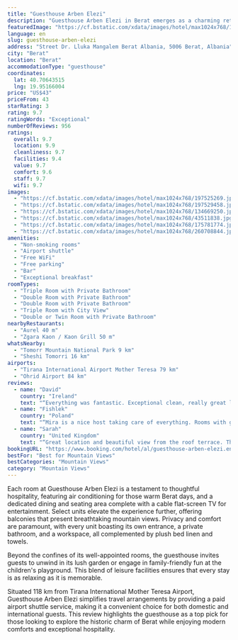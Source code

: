 ```yaml
---
title: "Guesthouse Arben Elezi"
description: "Guesthouse Arben Elezi in Berat emerges as a charming retreat for travelers seeking both tranquility and convenience."
featuredImage: "https://cf.bstatic.com/xdata/images/hotel/max1024x768/197525269.jpg?k=6b754d72f31fa872c3fa67336fbe1958a78ca64e46b9566da9fa13cb17f57550&o=&hp=1"
language: en
slug: guesthouse-arben-elezi
address: "Street Dr. Lluka Mangalem Berat Albania, 5006 Berat, Albania"
city: "Berat"
location: "Berat"
accommodationType: "guesthouse"
coordinates:
  lat: 40.70643515
  lng: 19.95166004
price: "US$43"
priceFrom: 43
starRating: 3
rating: 9.7
ratingWords: "Exceptional"
numberOfReviews: 956
ratings:
  overall: 9.7
  location: 9.9
  cleanliness: 9.7
  facilities: 9.4
  value: 9.7
  comfort: 9.6
  staff: 9.7
  wifi: 9.7
images:
  - "https://cf.bstatic.com/xdata/images/hotel/max1024x768/197525269.jpg?k=6b754d72f31fa872c3fa67336fbe1958a78ca64e46b9566da9fa13cb17f57550&o=&hp=1"
  - "https://cf.bstatic.com/xdata/images/hotel/max1024x768/197529458.jpg?k=7a3dda7881943f340b9a3315ad454831abead662875e15b7a800dcadcc41952e&o=&hp=1"
  - "https://cf.bstatic.com/xdata/images/hotel/max1024x768/134669250.jpg?k=98fb31ae68501301a24d39acfdddbf6f4c7bf5ededb2439b365343e7c51774f9&o=&hp=1"
  - "https://cf.bstatic.com/xdata/images/hotel/max1024x768/43511838.jpg?k=d1ca7a7ced1792ac9d9c0761c7811e47ff45d284e5938d423705b086d689399e&o=&hp=1"
  - "https://cf.bstatic.com/xdata/images/hotel/max1024x768/175781774.jpg?k=c0b0f3b5fffa43a2ffb05c35587ea5d65d361a267a26f003c81a0ac2971fdde4&o=&hp=1"
  - "https://cf.bstatic.com/xdata/images/hotel/max1024x768/260708844.jpg?k=50cd6e59f5ca5896fc7962abbb79aafb6ee2201990b62c506f4dc26e6ea9b3c7&o=&hp=1"
amenities:
  - "Non-smoking rooms"
  - "Airport shuttle"
  - "Free WiFi"
  - "Free parking"
  - "Bar"
  - "Exceptional breakfast"
roomTypes:
  - "Triple Room with Private Bathroom"
  - "Double Room with Private Bathroom"
  - "Double Room with Private Bathroom"
  - "Triple Room with City View"
  - "Double or Twin Room with Private Bathroom"
nearbyRestaurants:
  - "Aurel 40 m"
  - "Zgara Kaon / Kaon Grill 50 m"
whatsNearby:
  - "Tomorr Mountain National Park 9 km"
  - "Sheshi Tomorri 16 km"
airports:
  - "Tirana International Airport Mother Teresa 79 km"
  - "Ohrid Airport 84 km"
reviews:
  - name: "David"
    country: "Ireland"
    text: "“Everything was fantastic. Exceptional clean, really great location with breathtaking views and the friendliest host you could ask for. Myra booked a local wine tasting for us and arranged transportation. This was for sure our favourite place to...”"
  - name: "Fishlek"
    country: "Poland"
    text: "“Mira is a nice host taking care of everything. Rooms with good standard and attractive view on Berat.”"
  - name: "Sarah"
    country: "United Kingdom"
    text: "“Great location and beautiful view from the roof terrace. The host was very welcoming and helpful, and the breakfast was delicious!”"
bookingURL: "https://www.booking.com/hotel/al/guesthouse-arben-elezi.en-gb.html?aid=8035640"
bestFor: "Best for Mountain Views"
bestCategories: "Mountain Views"
category: "Mountain Views"
---
```


Each room at Guesthouse Arben Elezi is a testament to thoughtful hospitality, featuring air conditioning for those warm Berat days, and a dedicated dining and seating area complete with a cable flat-screen TV for entertainment. Select units elevate the experience further, offering balconies that present breathtaking mountain views. Privacy and comfort are paramount, with every unit boasting its own entrance, a private bathroom, and a workspace, all complemented by plush bed linen and towels.

Beyond the confines of its well-appointed rooms, the guesthouse invites guests to unwind in its lush garden or engage in family-friendly fun at the children's playground. This blend of leisure facilities ensures that every stay is as relaxing as it is memorable.

Situated 118 km from Tirana International Mother Teresa Airport, Guesthouse Arben Elezi simplifies travel arrangements by providing a paid airport shuttle service, making it a convenient choice for both domestic and international guests. This review highlights the guesthouse as a top pick for those looking to explore the historic charm of Berat while enjoying modern comforts and exceptional hospitality.